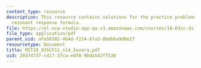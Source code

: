 ```yaml
---
content_type: resource
description: This resource contains solutions for the practice problems related to
  resonant response formula.
file: https://ol-ocw-studio-app-qa.s3.amazonaws.com/courses/18-03sc-differential-equations-fall-2011/20374737c4173fcaedf89bda542ff538_MIT18_03SCF11_s14_5exera.pdf
file_type: application/pdf
parent_uid: afa50382-4b4d-f214-67a3-8bdb6a9d0e27
resourcetype: Document
title: MIT18_03SCF11_s14_5exera.pdf
uid: 20374737-c417-3fca-edf8-9bda542ff538
---
```

